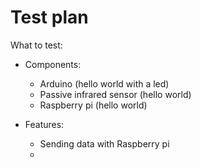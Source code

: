 # Test plan

What to test:
- Components:
   * Arduino (hello world with a led)
   * Passive infrared sensor (hello world)
   * Raspberry pi (hello world)

- Features:
   * Sending data with Raspberry pi
   * 